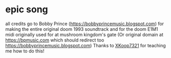 # epic song
all credits go to Bobby Prince (https://bobbyprincemusic.blogspot.com) for making the entire original doom 1993 soundtrack and for the doom E1M1 midi originally used for at mushroom kingdom's gate (Or original domain at https://bpmusic.com which should redirect too https://bobbyprincemusic.blogspot.com)
Thanks to [XKoop7321](https://www.youtube.com/@XKoop7321Main) for teaching me how to do this!
